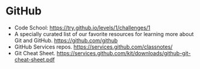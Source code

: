 # GitHub

- Code School: https://try.github.io/levels/1/challenges/1
- A specially curated list of our favorite resources for learning more about Git and GitHub. https://github.com/github
- GitHub Services repos. https://services.github.com/classnotes/
- Git Cheat Sheet. https://services.github.com/kit/downloads/github-git-cheat-sheet.pdf

